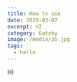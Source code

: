 ```yaml
---
title: How to use
date: 2020-03-07
excerpt: HI
category: Gatsby
image: /media/2b.jpg
tags:
  - hello
---
```


HI
